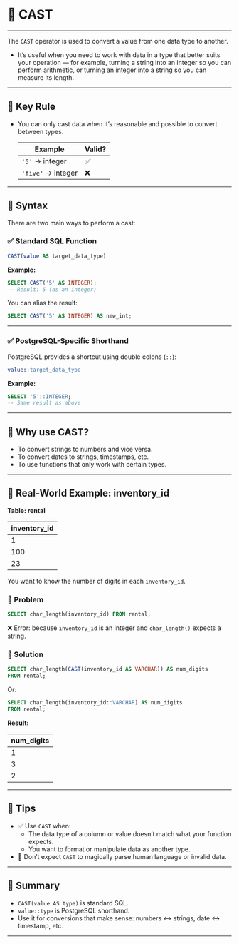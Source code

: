 # 📒 CAST

---

The `CAST` operator is used to convert a value from one data type to another.

- It’s useful when you need to work with data in a type that better suits your operation — for example, turning a string into an integer so you can perform arithmetic, or turning an integer into a string so you can measure its length.

---

## 🔷 Key Rule

- You can only cast data when it’s reasonable and possible to convert between types.

  | Example          | Valid? |
  |------------------|--------|
  | `'5'` → integer  | ✅     |
  | `'five'` → integer | ❌   |

---

## 🧩 Syntax

There are two main ways to perform a cast:

### ✅ Standard SQL Function

```sql
CAST(value AS target_data_type)
```

**Example:**
```sql
SELECT CAST('5' AS INTEGER);
-- Result: 5 (as an integer)
```
You can alias the result:
```sql
SELECT CAST('5' AS INTEGER) AS new_int;
```

---

### ✅ PostgreSQL-Specific Shorthand

PostgreSQL provides a shortcut using double colons (`::`):

```sql
value::target_data_type
```
**Example:**
```sql
SELECT '5'::INTEGER;
-- Same result as above
```

---

## 🧩 Why use CAST?

- To convert strings to numbers and vice versa.
- To convert dates to strings, timestamps, etc.
- To use functions that only work with certain types.

---

## 🧩 Real-World Example: inventory_id

**Table: rental**

| inventory_id |
|--------------|
| 1            |
| 100          |
| 23           |

You want to know the number of digits in each `inventory_id`.

### 🔷 Problem

```sql
SELECT char_length(inventory_id) FROM rental;
```
❌ Error: because `inventory_id` is an integer and `char_length()` expects a string.

### 🔷 Solution

```sql
SELECT char_length(CAST(inventory_id AS VARCHAR)) AS num_digits
FROM rental;
```
Or:
```sql
SELECT char_length(inventory_id::VARCHAR) AS num_digits
FROM rental;
```

**Result:**

| num_digits |
|------------|
| 1          |
| 3          |
| 2          |

---

## 🌟 Tips

- ✅ Use `CAST` when:
  - The data type of a column or value doesn’t match what your function expects.
  - You want to format or manipulate data as another type.
- 🚫 Don’t expect `CAST` to magically parse human language or invalid data.

---

## 🎯 Summary

- `CAST(value AS type)` is standard SQL.
- `value::type` is PostgreSQL shorthand.
- Use it for conversions that make sense: numbers ↔ strings, date ↔ timestamp, etc.

---